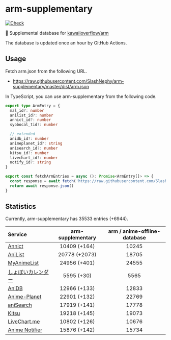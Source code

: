 # arm-supplementary

[![Check](https://github.com/SlashNephy/arm-supplementary/actions/workflows/check-node.yml/badge.svg)](https://github.com/SlashNephy/arm-supplementary/actions/workflows/check-node.yml)

💊 Supplemental database for [kawaiioverflow/arm](https://github.com/kawaiioverflow/arm)

The database is updated once an hour by GitHub Actions.

## Usage

Fetch arm.json from the following URL.

- https://raw.githubusercontent.com/SlashNephy/arm-supplementary/master/dist/arm.json

In TypeScript, you can use arm-supplementary from the following code.

```TypeScript
export type ArmEntry = {
  mal_id?: number
  anilist_id?: number
  annict_id?: number
  syobocal_tid?: number

  // extended
  anidb_id?: number
  animeplanet_id?: string
  anisearch_id?: number
  kitsu_id?: number
  livechart_id?: number
  notify_id?: string
}

export const fetchArmEntries = async (): Promise<ArmEntry[]> => {
  const response = await fetch('https://raw.githubusercontent.com/SlashNephy/arm-supplementary/master/dist/arm.json')
  return await response.json()
}
```

## Statistics

Currently, arm-supplementary has 35533 entries (+6944).

| Service                                     | arm-supplementary | arm / anime-offline-database |
| :------------------------------------------ | :---------------: | :--------------------------: |
| [Annict](https://annict.com)                |   10409 (+164)    |            10245             |
| [AniList](https://anilist.co)               |   20778 (+2073)   |            18705             |
| [MyAnimeList](https://myanimelist.net)      |   24956 (+401)    |            24555             |
| [しょぼいカレンダー](https://cal.syoboi.jp) |    5595 (+30)     |             5565             |
| [AniDB](https://anidb.net)                  |   12966 (+133)    |            12833             |
| [Anime-Planet](https://anime-planet.com)    |   22901 (+132)    |            22769             |
| [aniSearch](https://anisearch.com)          |   17919 (+141)    |            17778             |
| [Kitsu](https://kitsu.io)                   |   19218 (+145)    |            19073             |
| [LiveChart.me](https://livechart.me)        |   10802 (+126)    |            10676             |
| [Anime Notifier](https://notify.moe)        |   15876 (+142)    |            15734             |
